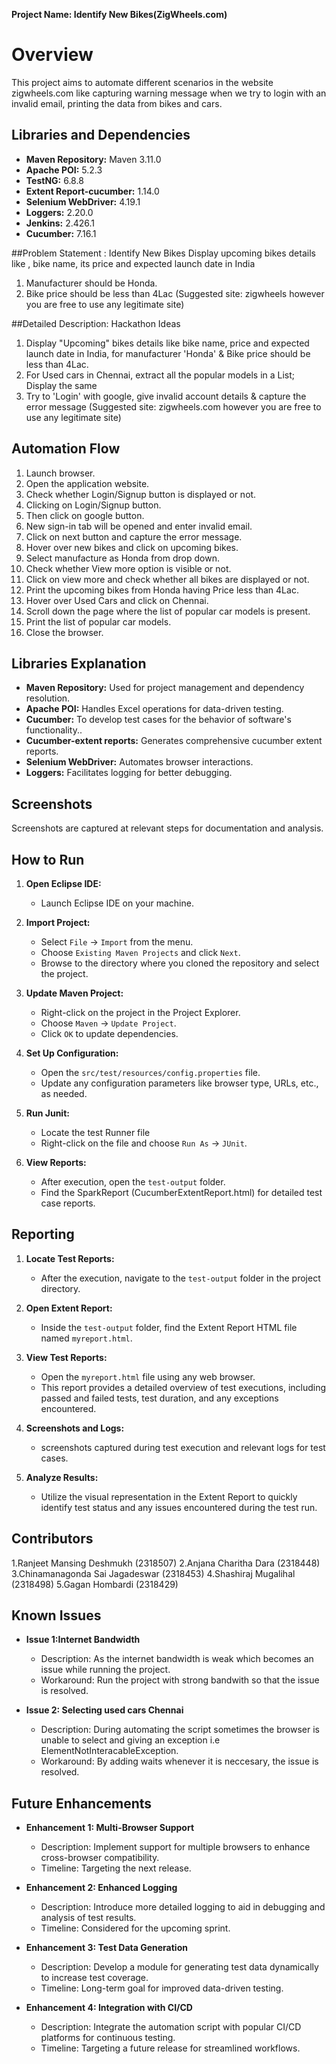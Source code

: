 **Project Name: Identify New Bikes(ZigWheels.com)**


# Overview
This project aims to automate different scenarios in the website zigwheels.com like capturing warning message when we try to login with an invalid email, printing the data from bikes and cars. 

## Libraries and Dependencies
- **Maven Repository:** Maven 3.11.0
- **Apache POI:** 5.2.3
- **TestNG:** 6.8.8
- **Extent Report-cucumber:** 1.14.0
- **Selenium WebDriver:** 4.19.1
- **Loggers:** 2.20.0
- **Jenkins:** 2.426.1
- **Cucumber:** 7.16.1

##Problem Statement : Identify New Bikes
Display upcoming bikes details like , bike name, its price and expected launch date in India
1. Manufacturer should be Honda.
2. Bike price should be less than 4Lac
(Suggested site: zigwheels however you are free to use any legitimate site)

##Detailed Description: Hackathon Ideas
1. Display "Upcoming" bikes details like bike name, price and expected launch date in India, for manufacturer 'Honda' & Bike price should be less than 4Lac.
2. For Used cars in Chennai, extract all the popular models in a List; Display the same
3. Try to 'Login' with google, give invalid account details & capture the error message
(Suggested site: zigwheels.com however you are free to use any legitimate site)

## Automation Flow
1.	Launch browser.
2.	Open the application website.
3.	Check whether Login/Signup button is displayed or not.
4.	Clicking on Login/Signup button.
5.	Then click on google button.
6.	New sign-in tab will be opened and enter invalid email.
7.	Click on next button and capture the error message.
8.	Hover over new bikes and click on upcoming bikes.
9.	Select manufacture as Honda from drop down.
10.	Check whether View more option is visible or not.
11.	Click on view more and check whether all bikes are displayed or not.
12.	Print the upcoming bikes from Honda having Price less than 4Lac.
13.	Hover over Used Cars and click on Chennai.
14.	Scroll down the page where the list of popular car models is present.
15.	Print the list of popular car models.
16.	Close the browser.

## Libraries Explanation
- **Maven Repository:** Used for project management and dependency resolution.
- **Apache POI:** Handles Excel operations for data-driven testing.
- **Cucumber:** To develop test cases for the behavior of software's functionality..
- **Cucumber-extent reports:** Generates comprehensive cucumber extent reports.
- **Selenium WebDriver:** Automates browser interactions.
- **Loggers:** Facilitates logging for better debugging.

## Screenshots
Screenshots are captured at relevant steps for documentation and analysis.

## How to Run
1. **Open Eclipse IDE:**
   - Launch Eclipse IDE on your machine.

2. **Import Project:**
   - Select `File` -> `Import` from the menu.
   - Choose `Existing Maven Projects` and click `Next`.
   - Browse to the directory where you cloned the repository and select the project.

3. **Update Maven Project:**
   - Right-click on the project in the Project Explorer.
   - Choose `Maven` -> `Update Project`.
   - Click `OK` to update dependencies.

4. **Set Up Configuration:**
   - Open the `src/test/resources/config.properties` file.
   - Update any configuration parameters like browser type, URLs, etc., as needed.

5. **Run Junit:**
   - Locate the test Runner file
   - Right-click on the file and choose `Run As` -> `JUnit`.

6. **View Reports:**
   - After execution, open the `test-output` folder.
   - Find the SparkReport (CucumberExtentReport.html) for detailed test case reports.

## Reporting
1. **Locate Test Reports:**
   - After the execution, navigate to the `test-output` folder in the project directory.

2. **Open Extent Report:**
   - Inside the `test-output` folder, find the Extent Report HTML file named `myreport.html`.

3. **View Test Reports:**
   - Open the `myreport.html` file using any web browser.
   - This report provides a detailed overview of test executions, including passed and failed tests, test duration, and any exceptions encountered.

4. **Screenshots and Logs:**
   - screenshots captured during test execution and relevant logs for test cases.

5. **Analyze Results:**
   - Utilize the visual representation in the Extent Report to quickly identify test status and any issues encountered during the test run.

## Contributors
1.Ranjeet Mansing Deshmukh (2318507)
2.Anjana Charitha Dara (2318448)
3.Chinamanagonda Sai Jagadeswar (2318453)
4.Shashiraj Mugalihal (2318498)
5.Gagan Hombardi (2318429)


## Known Issues
- **Issue 1:Internet Bandwidth**  
  - Description: As the internet bandwidth is weak which becomes an issue while running the project.
  - Workaround: Run the project with strong bandwith so that the issue is resolved.

- **Issue 2: Selecting used cars Chennai**
  - Description: During automating the script sometimes the browser is unable to select and giving an exception i.e ElementNotInteracableException.
  - Workaround: By adding waits whenever it is neccesary, the issue is resolved.

## Future Enhancements
- **Enhancement 1: Multi-Browser Support**
  - Description: Implement support for multiple browsers to enhance cross-browser compatibility.
  - Timeline: Targeting the next release.

- **Enhancement 2: Enhanced Logging**
  - Description: Introduce more detailed logging to aid in debugging and analysis of test results.
  - Timeline: Considered for the upcoming sprint.

- **Enhancement 3: Test Data Generation**
  - Description: Develop a module for generating test data dynamically to increase test coverage.
  - Timeline: Long-term goal for improved data-driven testing.

- **Enhancement 4: Integration with CI/CD**
  - Description: Integrate the automation script with popular CI/CD platforms for continuous testing.
  - Timeline: Targeting a future release for streamlined workflows.


